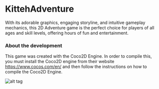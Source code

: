 # KittehAdventure
With its adorable graphics, engaging storyline, and intuitive gameplay mechanics, this 2D Adventure game is the perfect choice for players of all ages and skill levels, offering hours of fun and entertainment.

### About the development
This game was created with the Coco2D Engine. In order to compile this, you must install the Coco2D engine from their website https://www.cocos.com/en/ and then follow the instructions on how to compile the Coco2D Engine.


![alt tag](https://pbs.twimg.com/profile_images/793875385750474752/WIfldDsk.jpg)
